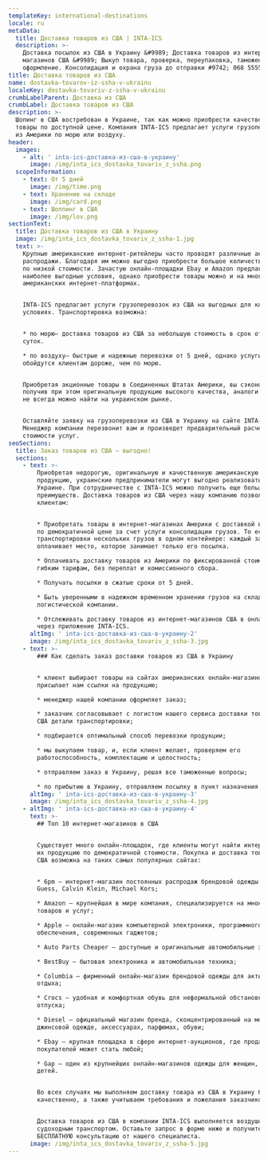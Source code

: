 ```yaml
---
templateKey: international-destinations
locale: ru
metaData:
  title: Доставка товаров из США | INTA-ICS
  description: >-
    Доставка посылок из США в Украину &#9989; Доставка товаров из интернет
    магазинов США &#9989; Выкуп товара, проверка, переупаковка, таможенное
    оформление. Консолидация и охрана груза до отправки #9742; 068 5555 999
title: Доставка товаров из США
name: dostavka-tovarov-iz-ssha-v-ukrainu
localeKey: dostavka-tovariv-z-ssha-v-ukrainu
crumbLabelParent: Доставка из США
crumbLabel: Доставка товаров из США
description: >-
  Шопинг в США востребован в Украине, так как можно приобрести качественные
  товары по доступной цене. Компания INTA-ICS предлагает услуги грузоперевозок
  из Америки по морю или воздуху.
header:
  images:
    - alt: ' inta-ics-доставка-из-сша-в-украину'
      image: /img/inta_ics_dostavka_tovariv_z_ssha.png
  scopeInformation:
    - text: От 5 дней
      image: /img/time.png
    - text: Хранение на складе
      image: /img/card.png
    - text: Шоппинг в США
      image: /img/lov.png
sectionText:
  title: Доставка товаров из США в Украину
  image: /img/inta_ics_dostavka_tovariv_z_ssha-1.jpg
  text: >-
    Крупные американские интернет-ритейлеры часто проводят различные акции и
    распродажи. Благодаря им можно выгодно приобрести большое количество товаров
    по низкой стоимости. Зачастую онлайн-площадки Ebay и Amazon предлагают
    наиболее выгодные условия, однако приобрести товары можно и на многих других
    американских интернет-платформах.


    INTA-ICS предлагает услуги грузоперевозок из США на выгодных для клиентов
    условиях. Транспортировка возможна:


    * по морю— доставка товаров из США за небольшую стоимость в срок от 35
    суток.

    * по воздуху— быстрые и надежные перевозки от 5 дней, однако услуги
    обойдутся клиентам дороже, чем по морю.


    Приобретая акционные товары в Соединенных Штатах Америки, вы сэкономите,
    получив при этом оригинальную продукцию высокого качества, аналоги которой
    не всегда можно найти на украинском рынке.


    Оставляйте заявку на грузоперевозки из США в Украину на сайте INTA-ICS.
    Менеджер компании перезвонит вам и произведет предварительный расчет
    стоимости услуг.
seoSections:
  title: Заказ товаров из США — выгодно!
  sections:
    - text: >-
        Приобретая недорогую, оригинальную и качественную американскую
        продукцию, украинские предприниматели могут выгодно реализовать ее в
        Украине. При сотрудничестве с INTA-ICS можно получить еще больше
        преимуществ. Доставка товаров из США через нашу компанию позволяет
        клиентам:


        * Приобретать товары в интернет-магазинах Америки с доставкой в Украину
        по демократичной цене за счет услуги консолидации грузов. То есть
        транспортировки нескольких грузов в одном контейнере: каждый заказчик
        оплачивает место, которое занимает только его посылка. 

        * Оплачивать доставку товаров из Америки по фиксированной стоимости и
        гибким тарифам, без переплат и комиссионного сбора.

        * Получать посылки в сжатые сроки от 5 дней.

        * Быть уверенными в надежном временном хранении грузов на складе
        логистической компании.

        * Отслеживать доставку товаров из интернет-магазинов США в онлайн-режиме
        через приложение INTA-ICS.
      altImg: ' inta-ics-доставка-из-сша-в-украину-2'
      image: /img/inta_ics_dostavka_tovariv_z_ssha-3.jpg
    - text: >-
        ### Как сделать заказ доставки товаров из США в Украину


        * клиент выбирает товары на сайтах американских онлайн-магазинов и
        присылает нам ссылки на продукцию;

        * менеджер нашей компании оформляет заказ;

        * заказчик согласовывает с логистом нашего сервиса доставки товаров из
        США детали транспортировки;

        * подбирается оптимальный способ перевозки продукции;

        * мы выкупаем товар, и, если клиент желает, проверяем его
        работоспособность, комплектацию и целостность;

        * отправляем заказ в Украину, решая все таможенные вопросы;

        * по прибытию в Украину, отправляем посылку в пункт назначения.
      altImg: ' inta-ics-доставка-из-сша-в-украину-3'
      image: /img/inta_ics_dostavka_tovariv_z_ssha-4.jpg
    - altImg: ' inta-ics-доставка-из-сша-в-украину-4'
      text: >-
        ## Топ 10 интернет-магазинов в США


        Существует много онлайн-площадок, где клиенты могут найти интересующую
        их продукцию по демократичной стоимости. Покупка и доставка товаров из
        США возможна на таких самых популярных сайтах:


        * 6pm — интернет-магазин постоянных распродаж брендовой одежды марок
        Guess, Calvin Klein, Michael Kors;

        * Amazon — крупнейшая в мире компания, специализируется на множестве
        товаров и услуг;

        * Apple — онлайн-магазин компьютерной электроники, программного
        обеспечения, современных гаджетов;

        * Auto Parts Cheaper — доступные и оригинальные автомобильные запчасти;

        * BestBuy — бытовая электроника и автомобильная техника;

        * Columbia — фирменный онлайн-магазин брендовой одежды для активного
        отдыха;

        * Crocs — удобная и комфортная обувь для неформальной обстановки,
        отпуска;

        * Diesel — официальный магазин бренда, сконцентрированный на модной
        джинсовой одежде, аксессуарах, парфюмах, обуви;

        * Ebay — крупная площадка в сфере интернет-аукционов, где продавцом и
        покупателей может стать любой;

        * Gap — один из крупнейших онлайн-магазинов одежды для женщин, мужчин и
        детей.


        Во всех случаях мы выполняем доставку товара из США в Украину быстро и
        качественно, а также учитываем требования и пожелания заказчиков.


        Доставка товаров из США в компании INTA-ICS выполняется воздушным или
        судоходным транспортом. Оставьте запрос в форме ниже и получите
        БЕСПЛАТНУЮ консультацию от нашего специалиста.
      image: /img/inta_ics_dostavka_tovariv_z_ssha-5.jpg
---
```


